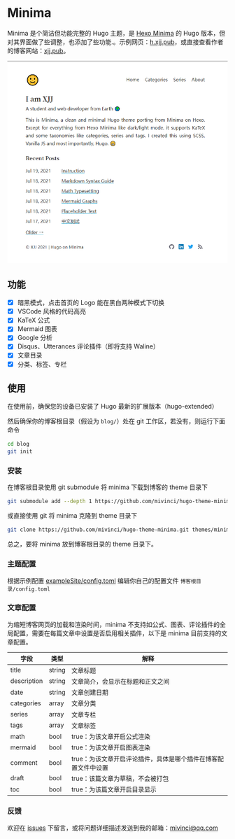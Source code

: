 # Minima

Minima 是个简洁但功能完整的 Hugo 主题，是 [Hexo Minima](https://github.com/adisaktijrs/hexo-theme-minima) 的 Hugo 版本，但对其界面做了些调整，也添加了些功能.。示例网页：[h.xjj.pub](https://h.xjj.pub/)，或直接查看作者的博客网站：[xjj.pub](https://xjj.pub)。

![screenshot](../images/tn.png)

## 功能

- [x] 暗黑模式，点击首页的 Logo 能在黑白两种模式下切换
- [x] VSCode 风格的代码高亮
- [x] KaTeX 公式
- [x] Mermaid 图表
- [x] Google 分析
- [x] Disqus、Utterances 评论插件（即将支持 Waline）
- [x] 文章目录
- [x] 分类、标签、专栏

## 使用

在使用前，确保您的设备已安装了 Hugo 最新的扩展版本（hugo-extended）

然后确保你的博客根目录（假设为 `blog/`）处在 git 工作区，若没有，则运行下面命令

```bash
cd blog
git init
```

### 安装

在博客根目录使用 git submodule 将 minima 下载到博客的 theme 目录下

```bash
git submodule add --depth 1 https://github.com/mivinci/hugo-theme-minima.git themes/minima
```

或直接使用 git 将 minima 克隆到 theme 目录下

```bash
git clone https://github.com/mivinci/hugo-theme-minima.git themes/minima
```

总之，要将 minima 放到博客根目录的 theme 目录下。

### 主题配置

根据示例配置 [exampleSite/config.toml](https://github.com/Mivinci/hugo-theme-minima/blob/main/exampleSite/config.toml) 编辑你自己的配置文件 `博客根目录/config.toml` 

### 文章配置

为缩短博客网页的加载和渲染时间，minima 不支持如公式、图表、评论插件的全局配置，需要在每篇文章中设置是否启用相关插件，以下是 minima 目前支持的文章配置。

| 字段          | 类型     | 解释                                |
| ----------- | ------ | --------------------------------- |
| title       | string | 文章标题                              |
| description | string | 文章简介，会显示在标题和正文之间                  |
| date        | string | 文章创建日期                            |
| categories  | array  | 文章分类                              |
| series      | array  | 文章专栏                              |
| tags        | array  | 文章标签                              |
| math        | bool   | true：为该文章开启公式渲染                   |
| mermaid     | bool   | true：为该文章开启图表渲染                   |
| comment     | bool   | true：为该文章开启评论插件，具体是哪个插件在博客配置文件中设置 |
| draft       | bool   | true：该篇文章为草稿，不会被打包                |
| toc         | bool   | true：为该篇文章开启目录显示                  |

### 反馈

欢迎在 [issues](https://github.com/Mivinci/hugo-theme-minima/issues) 下留言，或将问题详细描述发送到我的邮箱：mivinci@qq.com
